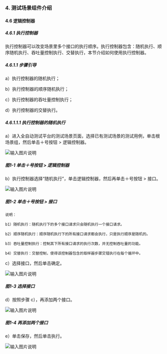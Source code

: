 ### 4. 测试场景组件介绍

#### 4.6 逻辑控制器

##### 4.6.1 执行控制器

执行控制器可以改变场景里多个接口的执行顺序。执行控制器包含：随机执行、顺序随机执行、吞吐量控制执行、交替执行，本节介绍如何使用执行控制器。

##### 4.6.1.1 步骤引导

a）执行控制器的随机执行；

b）执行控制器的顺序随机执行；

c）执行控制器的吞吐量控制执行；

d）执行控制器的交替执行。

##### 4.6.1.1.1 执行控制器的随机执行

a）进入全自动测试平台的测试场景页面，选择已有测试场景的测试用例，单击根场景组，然后单击＋号按钮 > 逻辑控制器。

![输入图片说明](../../../images/SoFlu%E5%85%A8%E8%87%AA%E5%8A%A8%E6%B5%8B%E8%AF%95%E5%B9%B3%E5%8F%B0%E6%95%99%E7%A8%8B/4.%20%E6%B5%8B%E8%AF%95%E5%9C%BA%E6%99%AF%E7%BB%84%E4%BB%B6%E4%BB%8B%E7%BB%8D/6.%20%E9%80%BB%E8%BE%91%E6%8E%A7%E5%88%B6%E5%99%A8/image.png)

##### 图1-1 单击＋号按钮 > 逻辑控制器

b）执行控制器选择“随机执行”，单击逻辑控制器，然后再单击＋号按钮 > 接口。

![输入图片说明](../../../images/SoFlu%E5%85%A8%E8%87%AA%E5%8A%A8%E6%B5%8B%E8%AF%95%E5%B9%B3%E5%8F%B0%E6%95%99%E7%A8%8B/4.%20%E6%B5%8B%E8%AF%95%E5%9C%BA%E6%99%AF%E7%BB%84%E4%BB%B6%E4%BB%8B%E7%BB%8D/6.%20%E9%80%BB%E8%BE%91%E6%8E%A7%E5%88%B6%E5%99%A8/1-2.png)

##### 图1-2 单击＋号按钮 > 接口

```
说明：

b1）随机执行：随机执行下的多个接口请求只会随机执行一个接口请求。

b2）顺序随机执行：顺序随机执行下的所有接口请求都会执行，只是执行顺序是随机的。

b3）吞吐量控制执行：控制其下所有接口请求的执行次数，并无控制吞吐量的功能。

b4）交替执行：交替控制，使得该控制器包含的取样器步骤交错执行在每个循环中。
```

c）选择接口，然后单击确定。

![输入图片说明](../../../images/SoFlu%E5%85%A8%E8%87%AA%E5%8A%A8%E6%B5%8B%E8%AF%95%E5%B9%B3%E5%8F%B0%E6%95%99%E7%A8%8B/4.%20%E6%B5%8B%E8%AF%95%E5%9C%BA%E6%99%AF%E7%BB%84%E4%BB%B6%E4%BB%8B%E7%BB%8D/6.%20%E9%80%BB%E8%BE%91%E6%8E%A7%E5%88%B6%E5%99%A8/1-3.png)

##### 图1-3 选择接口

d）按照步骤 c），再添加两个接口。

![输入图片说明](../../../images/SoFlu%E5%85%A8%E8%87%AA%E5%8A%A8%E6%B5%8B%E8%AF%95%E5%B9%B3%E5%8F%B0%E6%95%99%E7%A8%8B/4.%20%E6%B5%8B%E8%AF%95%E5%9C%BA%E6%99%AF%E7%BB%84%E4%BB%B6%E4%BB%8B%E7%BB%8D/6.%20%E9%80%BB%E8%BE%91%E6%8E%A7%E5%88%B6%E5%99%A8/1-4.png)

##### 图1-4 再添加两个接口

e）单击保存，然后单击执行。

![输入图片说明](../../../images/SoFlu%E5%85%A8%E8%87%AA%E5%8A%A8%E6%B5%8B%E8%AF%95%E5%B9%B3%E5%8F%B0%E6%95%99%E7%A8%8B/4.%20%E6%B5%8B%E8%AF%95%E5%9C%BA%E6%99%AF%E7%BB%84%E4%BB%B6%E4%BB%8B%E7%BB%8D/6.%20%E9%80%BB%E8%BE%91%E6%8E%A7%E5%88%B6%E5%99%A8/1-5.png)
